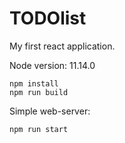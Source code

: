 # TODOlist

My first react application.

Node version: 11.14.0

    npm install
    npm run build

Simple web-server:

    npm run start
